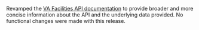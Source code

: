 Revamped the [VA Facilities API documentation](https://developer.va.gov/explore/facilities/docs/facilities?version=current) to provide broader and more concise information about the API and the underlying data provided. No functional changes were made with this release.
